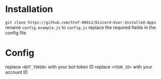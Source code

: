 # Installation

`git clone https://github.com/Stef-00012/Discord-User-Installed-Apps`
rename `config.example.js` to `config.js`
replace the required fields in the config file

# Config
replace `<BOT_TOKEN>` with your bot token ID
replace `<YOUR_ID>` with your account ID